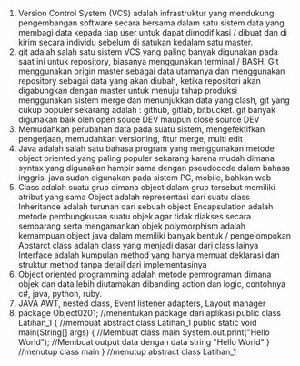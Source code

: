 1. Version Control System (VCS) adalah infrastruktur yang mendukung pengembangan software secara bersama dalam satu sistem data yang membagi data kepada tiap user untuk dapat dimodifikasi / dibuat dan di kirim secara individu sebelum di satukan kedalam satu master.
2. git adalah salah satu sistem VCS yang paling banyak digunakan pada saat ini untuk repository, biasanya menggunakan terminal / BASH. Git menggunakan origin master sebagai data utamanya dan menggunakan repository sebagai data yang akan diubah, ketika repositori akan digabungkan dengan master untuk menuju tahap produksi menggunakan sistem merge dan menunjukkan data yang clash, git yang cukup populer sekarang adalah : github, gitlab, bitbucket. git banyak digunakan baik oleh open souce DEV maupun close source DEV
3. Memudahkan perubahan data pada suatu sistem, mengefektifkan pengerjaan, memudahkan versioning, fitur merge, multi edit
4. Java adalah salah satu bahasa program yang menggunakan metode object oriented yang paling populer sekarang karena mudah dimana syntax yang digunakan hampir sama dengan pseudocode dalam bahasa inggris, java sudah digunakan pada sistem PC, mobile, bahkan web
5. Class adalah suatu grup dimana object dalam grup tersebut memiliki atribut yang sama
Object adalah representasi dari suatu class
Inheritance adalah turunan dari sebuah object
Encapsulation adalah metode pembungkusan suatu objek agar tidak diakses secara sembarang serta mengamankan objek
polymorphism adalah kemampuan object java dalam memiliki banyak bentuk / pengelompokan
Abstarct class adalah class yang menjadi dasar dari class lainya
Interface adalah kumpulan method yang hanya memuat deklarasi dan struktur method tanpa detail dari implementasinya
6. Object oriented programming adalah metode pemrograman dimana objek dan data lebih diutamakan dibanding action dan logic, contohnya c#, java, python, ruby.
7. JAVA AWT, nested class, Event listener adapters, Layout manager
8. package Object0201;
//menentukan package dari aplikasi
public class Latihan_1 {
//membuat abstract class Latihan_1
    public static void main(String[] args) {
//Membuat class main
        System.out.print("Hello World");
//Membuat output data dengan data string "Hello World"
    }
//menutup class main
}
//menutup abstract class Latihan_1
